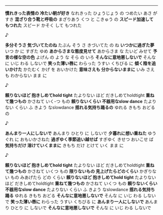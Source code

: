 
---

**慣れきった表情の 冷たい朝が好き**
なれきった ひょうじょう の つめたい あさ が すき
**混ざり合う靴と呼吸の**
まざりあう くつ と こきゅう の
**スピード加速して もつれた**
スピード かそく して もつれた

♪

**多分そうさ 気づいてたのね**
たぶん そう さ きづいてた の ね
**いつかに過ぎた夢**
いつ か に すぎた ゆめ
**あからさまな態度見せて**
あからさま な たいど みせて
**予言の様な空の色**
よげん の よう な そら の いろ
**そんなに意地悪しないで**
そんな に いじ わる しないで
**笑った薄い唇に**
わらった うすい くちびる に
**傾く陰を追いかけた**
かたむく かげ を おいかけた
**意味さえも 分からないままに**
いみ さえ も わからない まま に

♪

**頼りないほど 抱きしめてhold tight**
たよりない ほど だきしめてholdtight
**重ねて幾つもの**
かさねて いく-つ もの
**頼りないくらい 不器用なslow dance**
たよりない くらい ふ きよう なslowdance
**揺れる気持ち踊るの**
ゆれる きもち おどる の

♪

**あんまり一人にしないで**
あんまり ひとり に しないで
**夕暮れに想い重ねた**
ゆうぐれ に おもいかさねた
**過ぎゆく季節追い越せば**
すぎゆく きせつ おいこせ ば
**気持ちだけ 溶けていくままに**
きもち だけ とけて いく まま に

♪

**頼りないほど 抱きしめてhold tight**
たよりない ほど だきしめてholdtight
**重ねて幾つもの**
かさねて いくつ もの
**限りないもの 見上げたらどのくらい**
かぎりない もの みあげたら どの くらい
**頼りないほど 抱きしめてhold tight**
たよりない ほど だきしめてholdtight
**重ねて幾つもの**
かさねて いくつ もの
**頼りないくらい 不器用なslow dance**
たよりない くらい ふ きよう なslowdance
**揺れる気持ち踊る**
ゆれる きもち おどる
**そんなに意地悪しないで**
そんな に いじ わる しないで
**笑った薄い唇に**
わらった うすい くちびる に 
**あんまり一人にしないで**
あんまり ひとり に しないで
**そんなに意地悪しないで**
そんな に いじ わる しないで